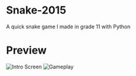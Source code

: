 # Snake-2015
A quick snake game I made in grade 11 with Python

# Preview
![Intro Screen](https://i.imgur.com/arGiG0N.gif)
![Gameplay](https://i.imgur.com/b76rTsc.gif)
